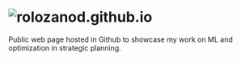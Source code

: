 # ![rolozanod.github.io](rolozanod.github.io/)
Public web page hosted in Github to showcase my work on ML and optimization in strategic planning.